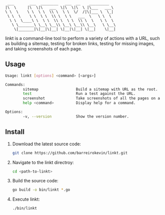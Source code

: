 ```
 ___       ___  ________   ___  __    _________
|\  \     |\  \|\   ___  \|\  \|\  \ |\___   ___\
\ \  \    \ \  \ \  \\ \  \ \  \/  /|\|___ \  \_|
 \ \  \    \ \  \ \  \\ \  \ \   ___  \   \ \  \
  \ \  \____\ \  \ \  \\ \  \ \  \\ \  \   \ \  \
   \ \_______\ \__\ \__\\ \__\ \__\\ \__\   \ \__\
    \|_______|\|__|\|__| \|__|\|__| \|__|    \|__|
```

linkt is a command-line tool to perform a variety of actions with a URL, such as building a sitemap, testing for broken links, testing for missing images, and taking screenshots of each page.

## Usage

```bash
Usage: linkt [options] <command> [<args>]

Commands:
        sitemap                 Build a sitemap with URL as the root.
        test                    Run a test against the URL.
        screenshot              Take screenshots of all the pages on a site.
        help <command>          Display help for a command.

Options:
        -v, --version           Show the version number.
```

## Install

1. Download the latest source code:

   ```bash
   git clone https://github.com/barreirokevin/linkt.git
   ```

1. Navigate to the linkt directroy:

   ```bash
   cd <path-to-linkt>
   ```

1. Build the source code:

   ```bash
   go build -o bin/linkt *.go
   ```

1. Execute linkt:

   ```bash
   ./bin/linkt
   ```
